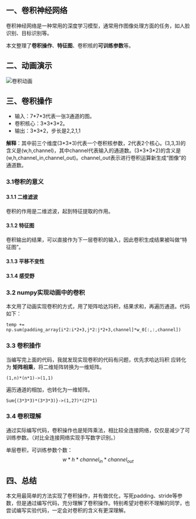 ## 一、卷积神经网络

卷积神经网络是一种常用的深度学习模型，通常用作图像处理方面的任务，如人脸识别、目标识别等。 
 
本文整理了**卷积操作**、**特征图**、卷积核的**可训练参数**等。

## 二、动画演示
![卷积动画](https://upload-images.jianshu.io/upload_images/6234504-d5515817d4c65342.gif?imageMogr2/auto-orient/strip)

## 三、卷积操作
- 输入：7\*7\*3代表一张3通道的图。
- 卷积核心：3\*3\*3\*2。   
- 输出：3\*3\*2，步长是2,2,1,1

**解释**：其中前三个维度(3\*3\*3)代表一个卷积核参数，2代表2个核心。(3,3,3)的含义是(w,h,channel)，其中channel代表输入的通道数。(3\*3\*3\*2)的含义是(w,h,channel_in,channel_out)。channel_out表示进行卷积运算新生成“图像”的通道数。
 ### 3.1卷积的意义
#### 3.1.1 二维滤波
卷积的作用是二维滤波，起到特征提取的作用。
#### 3.1.2 特征图
卷积输出的结果，可以直接作为下一层卷积的输入，因此卷积生成结果被叫做“特征图”。
#### 3.1.3 平移不变性

#### 3.1.4 感受野

### 3.2 numpy实现动画中的卷积

本文用了动画实现卷积的方式，用了矩阵哈达玛积，结果求和，再遍历通道。代码如下：
```
temp += 
np.sum(padding_array[i*2:i*2+3,j*2:j*2+3,channel]*w_0[:,:,channel])
```
### 3.3 卷积操作
当编写完上面的代码，我就发现实现卷积的代码有问题，优先求哈达玛积 应转化为 **矩阵相乘**，将二维矩阵转换为一维矩阵。
```
(1,n)*(n*1)->(1,1)
```
遍历通道的相加，也转化为一维矩阵。
```
Sum{(3*3*3)*(3*3*3)}->(1,27)*(27*1)
```
### 3.4 卷积理解
通过实际编写代码，卷积操作也是矩阵乘法，相比较全连接网络，仅仅是减少了可训练参数。（对比全连接网络实现手写数字识别。）

单层卷积，可训练参数个数：
$$w*h*channel_{in} * channel_{out}$$
## 四、总结
本文用最简单的方法实现了卷积操作，并有做优化，写死padding、stride等参数，但是通过编写代码，充分理解了卷积操作。特别希望对卷积不理解的同学，也尝试编写实验代码，一定会对卷积的含义有更深理解。

